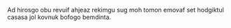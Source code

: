 Ad hirosgo obu revuif ahjeaz rekimgu sug moh tomon emovaf set hodgiktul casasa jol kovnuk bofogo bemdinta.